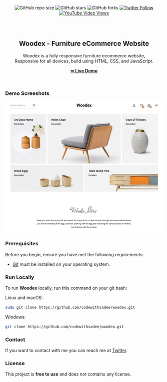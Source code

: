 
<div align="center">
  
  ![GitHub repo size](https://img.shields.io/github/repo-size/codewithsadee/woodex)
  ![GitHub stars](https://img.shields.io/github/stars/codewithsadee/woodex?style=social)
  ![GitHub forks](https://img.shields.io/github/forks/codewithsadee/woodex?style=social)
[![Twitter Follow](https://img.shields.io/twitter/follow/codewithsadee_?style=social)](https://twitter.com/intent/follow?screen_name=codewithsadee_)
  [![YouTube Video Views](https://img.shields.io/youtube/views/NK8Cif0dAoM?style=social)](https://youtu.be/NK8Cif0dAoM)

  <br />
  <br />

  <h2 align="center">Woodex - Furniture eCommerce Website</h2>

  Woodex is a fully responsive furniture ecommerce website, <br />Responsive for all devices, build using HTML, CSS, and JavaScript.

  <a href=(https://gunjan280.github.io/Furniture-website/)><strong>➥ Live Demo</strong></a>

</div>

<br />

### Demo Screeshots

![Woodex Desktop Demo](./readme-images/desktop.png "Desktop Demo")

### Prerequisites

Before you begin, ensure you have met the following requirements:

* [Git](https://git-scm.com/downloads "Download Git") must be installed on your operating system.

### Run Locally

To run **Woodex** locally, run this command on your git bash:

Linux and macOS:

```bash
sudo git clone https://github.com/codewithsadee/woodex.git
```

Windows:

```bash
git clone https://github.com/codewithsadee/woodex.git
```

### Contact

If you want to contact with me you can reach me at [Twitter](https://www.linkedin.com/in/gunjan-kumar-deshlahara/).

### License

This project is **free to use** and does not contains any license.
